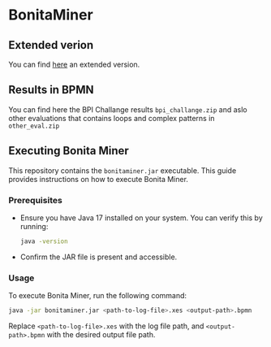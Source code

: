 # BonitaMiner
## Extended verion

You can find <a href="https://github.com/NourEldin-Ali/BonitaMiner/blob/main/Bonita_Miner__extended_version_.pdf">here</a> an extended version.

## Results in BPMN

You can find here the BPI Challange results `bpi_challange.zip` and aslo other evaluations that contains loops and complex patterns in `other_eval.zip`

## Executing Bonita Miner

This repository contains the `bonitaminer.jar` executable. This guide provides instructions on how to execute Bonita Miner.

### Prerequisites
- Ensure you have Java 17 installed on your system. You can verify this by running:
  ```bash
  java -version
  ```
- Confirm the JAR file is present and accessible.

### Usage
To execute Bonita Miner, run the following command:
```bash
java -jar bonitaminer.jar <path-to-log-file>.xes <output-path>.bpmn
```

Replace  `<path-to-log-file>.xes` with the log file path, and `<output-path>.bpmn` with the desired output file path.




